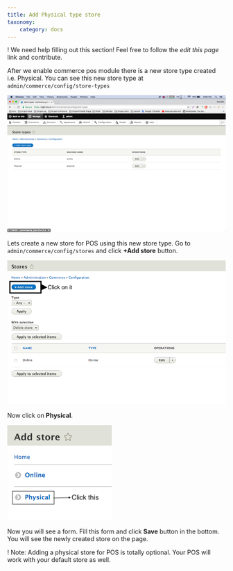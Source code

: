 ```yaml
---
title: Add Physical type store
taxonomy:
    category: docs
---
```


! We need help filling out this section! Feel free to follow the *edit this page* link and contribute.

After we enable commerce pos module there is a new store type created i.e. Physical. You can see this new store type at `admin/commerce/config/store-types`

![Store types](images/store-types.png)

Lets create a new store for POS using this new store type. Go to `admin/commerce/config/stores` and click **+Add store** button.

![Add new store](images/new-store.png)

Now click on **Physical**.

![And Physical store type](images/add-physical-store-type.png)

Now you will see a form. Fill this form and click **Save** button in the bottom. You will see the newly created store on the page.

! Note: Adding a physical store for POS is totally optional. Your POS will work with your default store as well.